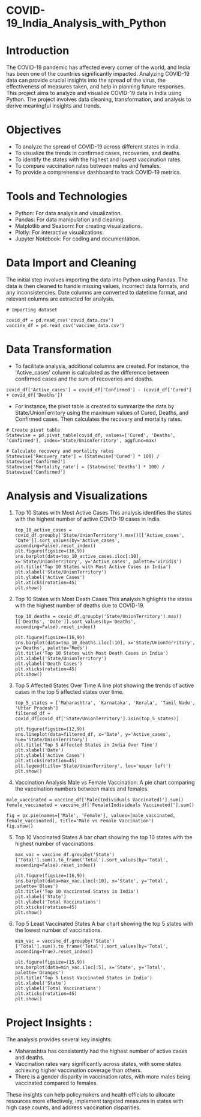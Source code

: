 # COVID-19_India_Analysis_with_Python

# Introduction
The COVID-19 pandemic has affected every corner of the world, and India has been one of the countries significantly impacted. Analyzing COVID-19 data can provide crucial insights into the spread of the virus, the effectiveness of measures taken, and help in planning future responses. This project aims to analyze and visualize COVID-19 data in India using Python. The project involves data cleaning, transformation, and analysis to derive meaningful insights and trends.

# Objectives
- To analyze the spread of COVID-19 across different states in India.
- To visualize the trends in confirmed cases, recoveries, and deaths.
- To identify the states with the highest and lowest vaccination rates.
- To compare vaccination rates between males and females.
- To provide a comprehensive dashboard to track COVID-19 metrics.

# Tools and Technologies
- Python: For data analysis and visualization.
- Pandas: For data manipulation and cleaning.
- Matplotlib and Seaborn: For creating visualizations.
- Plotly: For interactive visualizations.
- Jupyter Notebook: For coding and documentation.

# Data Import and Cleaning
The initial step involves importing the data into Python using Pandas. The data is then cleaned to handle missing values, incorrect data formats, and any inconsistencies. Date columns are converted to datetime format, and relevant columns are extracted for analysis.
```
# Importing dataset

covid_df = pd.read_csv('covid_data.csv')
vaccine_df = pd.read_csv('vaccine_data.csv')
```

# Data Transformation
- To facilitate analysis, additional columns are created. For instance, the 'Active_cases' column is calculated as the difference between confirmed cases and the sum of recoveries and deaths.
```
covid_df['Active_cases'] = covid_df['Confirmed'] - (covid_df['Cured'] + covid_df['Deaths'])
```
- For instance, the pivot table is created to summarize the data by State/UnionTerritory using the maximum values of Cured, Deaths, and Confirmed cases. Then calculates the recovery and mortality rates.
```
# Create pivot table
Statewise = pd.pivot_table(covid_df, values=['Cured', 'Deaths', 'Confirmed'], index='State/UnionTerritory', aggfunc=max)
```
```
# Calculate recovery and mortality rates
Statewise['Recovery_rate'] = (Statewise['Cured'] * 100) / Statewise['Confirmed']
Statewise['Mortality_rate'] = (Statewise['Deaths'] * 100) / Statewise['Confirmed']
```

# Analysis and Visualizations
1. Top 10 States with Most Active Cases
   This analysis identifies the states with the highest number of active COVID-19 cases in India.
   ```
   top_10_active_cases = covid_df.groupby('State/UnionTerritory').max()[['Active_cases', 'Date']].sort_values(by='Active_cases', ascending=False).reset_index()
   plt.figure(figsize=(16,9))
   sns.barplot(data=top_10_active_cases.iloc[:10], x='State/UnionTerritory', y='Active_cases', palette='viridis')
   plt.title('Top 10 States with Most Active Cases in India')
   plt.xlabel('State/UnionTerritory')
   plt.ylabel('Active Cases')
   plt.xticks(rotation=45)
   plt.show()
   ```
   
2. Top 10 States with Most Death Cases
   This analysis highlights the states with the highest number of deaths due to COVID-19.
   ```
   top_10_deaths = covid_df.groupby('State/UnionTerritory').max()[['Deaths', 'Date']].sort_values(by='Deaths', ascending=False).reset_index()

   plt.figure(figsize=(16,9))
   sns.barplot(data=top_10_deaths.iloc[:10], x='State/UnionTerritory', y='Deaths', palette='Reds')
   plt.title('Top 10 States with Most Death Cases in India')
   plt.xlabel('State/UnionTerritory')
   plt.ylabel('Death Cases')
   plt.xticks(rotation=45)
   plt.show()
   ```

3. Top 5 Affected States Over Time
   A line plot showing the trends of active cases in the top 5 affected states over time.
   ```
   top_5_states = ['Maharashtra', 'Karnataka', 'Kerala', 'Tamil Nadu', 'Uttar Pradesh']
   filtered_df = covid_df[covid_df['State/UnionTerritory'].isin(top_5_states)]

   plt.figure(figsize=(12,9))
   sns.lineplot(data=filtered_df, x='Date', y='Active_cases', hue='State/UnionTerritory')
   plt.title('Top 5 Affected States in India Over Time')
   plt.xlabel('Date')
   plt.ylabel('Active Cases')
   plt.xticks(rotation=45)
   plt.legend(title='State/UnionTerritory', loc='upper left')
   plt.show()
   ```

4. Vaccination Analysis
   Male vs Female Vaccination: A pie chart comparing the vaccination numbers between males and females.
  ```
  male_vaccinated = vaccine_df['Male(Individuals Vaccinated)'].sum()
  female_vaccinated = vaccine_df['Female(Individuals Vaccinated)'].sum()

  fig = px.pie(names=['Male', 'Female'], values=[male_vaccinated, female_vaccinated], title='Male vs Female Vaccination')
  fig.show()
  ```

5. Top 10 Vaccinated States
   A bar chart showing the top 10 states with the highest number of vaccinations.
   ```
   max_vac = vaccine_df.groupby('State')['Total'].sum().to_frame('Total').sort_values(by='Total', ascending=False).reset_index()

   plt.figure(figsize=(16,9))
   sns.barplot(data=max_vac.iloc[:10], x='State', y='Total', palette='Blues')
   plt.title('Top 10 Vaccinated States in India')
   plt.xlabel('State')
   plt.ylabel('Total Vaccinations')
   plt.xticks(rotation=45)
   plt.show()
   ```

6. Top 5 Least Vaccinated States
   A bar chart showing the top 5 states with the lowest number of vaccinations.
   ```
   min_vac = vaccine_df.groupby('State')['Total'].sum().to_frame('Total').sort_values(by='Total', ascending=True).reset_index()

   plt.figure(figsize=(15,9))
   sns.barplot(data=min_vac.iloc[:5], x='State', y='Total', palette='Oranges')
   plt.title('Top 5 Least Vaccinated States in India')
   plt.xlabel('State')
   plt.ylabel('Total Vaccinations')
   plt.xticks(rotation=45)
   plt.show()
   ```

# Project Insights :
The analysis provides several key insights:

- Maharashtra has consistently had the highest number of active cases and deaths.
- Vaccination rates vary significantly across states, with some states achieving higher vaccination coverage than others.
- There is a gender disparity in vaccination rates, with more males being vaccinated compared to females.

These insights can help policymakers and health officials to allocate resources more effectively, implement targeted measures in states with high case counts, and address vaccination disparities.

